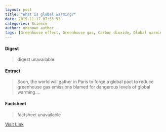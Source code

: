 ```yaml
---
layout: post
title: "What is global warming?"
date: 2015-11-17 07:53:53
categories: Science
author: unknown author
tags: [Greenhouse effect, Greenhouse gas, Carbon dioxide, Global warming, Earth, Human impact on the environment, Climate change, Natural environment, Meteorology, Future problems, Atmospheric sciences, Nature, Earth sciences, Environmental science, Atmosphere of Earth, Global environmental issues, Climatology, Change, Physical geography]
---
```



#### Digest
>digest unavailable

#### Extract
>Soon, the world will gather in Paris to forge a global pact to reduce greenhouse gas emissions blamed for dangerous levels of global warming....

#### Factsheet
>factsheet unavailable

[Visit Link](http://phys.org/news/2015-11-global_1.html)


